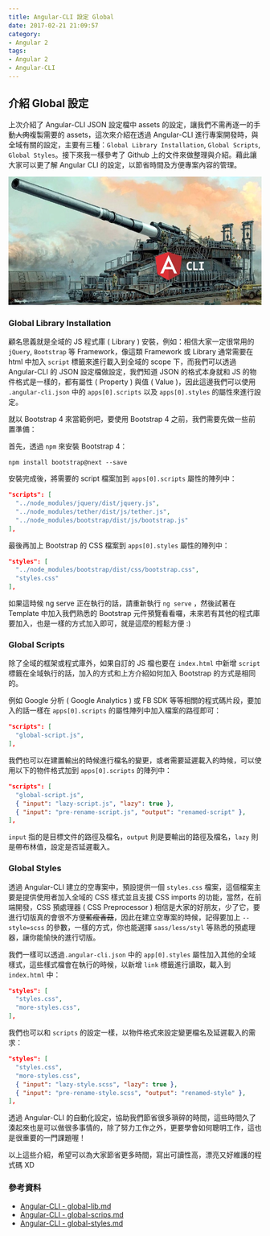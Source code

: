 ```yaml
---
title: Angular-CLI 設定 Global
date: 2017-02-21 21:09:57
category:
- Angular 2
tags:
- Angular 2
- Angular-CLI
---
```


## 介紹 Global 設定

上次介紹了 Angular-CLI JSON 設定檔中 assets 的設定，讓我們不需再逐一的手動~~人肉~~複製需要的 assets，這次來介紹在透過 Angular-CLI 進行專案開發時，與全域有關的設定，主要有三種：`Global Library Installation`, `Global Scripts`, `Global Styles`。接下來我一樣參考了 Github 上的文件來做整理與介紹。藉此讓大家可以更了解 Angular CLI 的設定，以節省時間及方便專案內容的管理。

![](images/angular-cli-global/cover.jpg)

<!--more-->

### Global Library Installation

顧名思義就是全域的 JS 程式庫 ( Library ) 安裝，例如：相信大家一定很常用的 `jQuery`, `Bootstrap` 等 Framework，像這類 Framework 或 Library 通常需要在 html 中加入 `script` 標籤來進行載入到全域的 scope 下，而我們可以透過 Angular-CLI 的 JSON 設定檔做設定，我們知道 JSON 的格式本身就和 JS 的物件格式是一樣的，都有屬性 ( Property ) 與值 ( Value )，因此這邊我們可以使用 `.angular-cli.json` 中的 `apps[0].scripts` 以及 `apps[0].styles` 的屬性來進行設定。

就以 Bootstrap 4 來當範例吧，要使用 Bootstrap 4 之前，我們需要先做一些前置準備：

首先，透過 `npm` 來安裝 Bootstrap 4：

```
npm install bootstrap@next --save
```

安裝完成後，將需要的 script 檔案加到 `apps[0].scripts` 屬性的陣列中：

```json
"scripts": [
  "../node_modules/jquery/dist/jquery.js",
  "../node_modules/tether/dist/js/tether.js",
  "../node_modules/bootstrap/dist/js/bootstrap.js"
],
```

最後再加上 Bootstrap 的 CSS 檔案到 `apps[0].styles` 屬性的陣列中：

```json
"styles": [
  "../node_modules/bootstrap/dist/css/bootstrap.css",
  "styles.css"
],
```

如果這時候 ng serve 正在執行的話，請重新執行 `ng serve` ，然後試著在 Template 中加入我們熟悉的 Bootstrap 元件預覽看看囉，未來若有其他的程式庫要加入，也是一樣的方式加入即可，就是這麼的輕鬆方便 :)

### Global Scripts

除了全域的框架或程式庫外，如果自訂的 JS 檔也要在 `index.html` 中新增 `script` 標籤在全域執行的話，加入的方式和上方介紹如何加入 Bootstrap 的方式是相同的。

例如 Google 分析 ( Google Analytics ) 或 FB SDK 等等相關的程式碼片段，要加入的話一樣在 `apps[0].scripts` 的屬性陣列中加入檔案的路徑即可：

```json
"scripts": [
  "global-script.js",
],
```

我們也可以在建置輸出的時候進行檔名的變更，或者需要延遲載入的時候，可以使用以下的物件格式加到 `apps[0].scripts` 的陣列中：

```json
"scripts": [
  "global-script.js",
  { "input": "lazy-script.js", "lazy": true },
  { "input": "pre-rename-script.js", "output": "renamed-script" },
],
```

`input` 指的是目標文件的路徑及檔名，`output` 則是要輸出的路徑及檔名，`lazy` 則是帶布林值，設定是否延遲載入。

### Global Styles

透過 Angular-CLI 建立的空專案中，預設提供一個 `styles.css` 檔案，這個檔案主要是提供使用者加入全域的 CSS 樣式並且支援 CSS imports 的功能，當然，在前端開發，CSS 預處理器 ( CSS Preprocessor ) 相信是大家的好朋友，少了它，要進行切版真的會很不方便~~藍瘦香菇~~，因此在建立空專案的時候，記得要加上 `--style=scss` 的參數，一樣的方式，你也能選擇 `sass/less/styl` 等熟悉的預處理器，讓你能愉快的進行切版。

我們一樣可以透過`.angular-cli.json` 中的 `app[0].styles` 屬性加入其他的全域樣式，這些樣式檔會在執行的時候，以新增 `link` 標籤進行讀取，載入到 `index.html` 中：

```json
"styles": [
  "styles.css",
  "more-styles.css",
],
```

我們也可以和 `scripts` 的設定一樣，以物件格式來設定變更檔名及延遲載入的需求：

```json
"styles": [
  "styles.css",
  "more-styles.css",
  { "input": "lazy-style.scss", "lazy": true },
  { "input": "pre-rename-style.scss", "output": "renamed-style" },
],
```

透過 Angular-CLI 的自動化設定，協助我們節省很多瑣碎的時間，這些時間久了湊起來也是可以做很多事情的，除了努力工作之外，更要學會如何聰明工作，這也是很重要的一門課題喔！

以上這些介紹，希望可以為大家節省更多時間，寫出可讀性高，漂亮又好維護的程式碼 XD

### 參考資料

- [Angular-CLI - global-lib.md](https://github.com/angular/angular-cli/blob/master/docs/documentation/stories/global-lib.md)
- [Angular-CLI - global-scrips.md](https://github.com/angular/angular-cli/blob/master/docs/documentation/stories/global-scripts.md)
- [Angular-CLI - global-styles.md](https://github.com/angular/angular-cli/blob/master/docs/documentation/stories/global-styles.md)